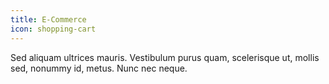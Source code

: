 ```yaml
---
title: E-Commerce
icon: shopping-cart
---
```

Sed aliquam ultrices mauris. Vestibulum purus quam, scelerisque ut, mollis sed, nonummy id, metus. Nunc nec neque.
